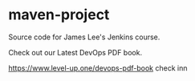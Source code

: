 # maven-project
Source code for James Lee's Jenkins course.

Check out our Latest DevOps PDF book.

https://www.level-up.one/devops-pdf-book
check inn
